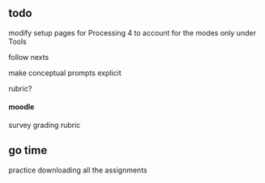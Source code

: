 ## todo
modify setup pages for Processing 4 to account for the modes only under Tools

follow nexts

make conceptual prompts explicit

rubric?


#### moodle
survey
grading rubric


## go time

practice downloading all the assignments